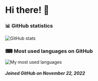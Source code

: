 # Hi there! 👋

### 📊 GitHub statistics

![GitHub stats](https://github-readme-stats.vercel.app/api?username=Arnaud-5G&count_private=true&show_icons=true&include_all_commits=true&text_bold=false&bg_color=00000000&icon_color=87ceeb&ring_color=87ceeb&title_color=87ceeb)

### ⌨ Most used languages on GitHub

![My most used languages](https://github-readme-stats.vercel.app/api/top-langs/?username=Arnaud-5G&layout=compact&langs_count=10&bg_color=00000000&title_color=87ceeb)

<h5>Joined GitHub on November 22, 2022

<!--
**Arnaud-5G/Arnaud-5G** is a ✨ _special_ ✨ repository because its `README.md` (this file) appears on your GitHub profile.

Here are some ideas to get you started:

- 🔭 I’m currently working on ...
- 🌱 I’m currently learning ...
- 👯 I’m looking to collaborate on ...
- 🤔 I’m looking for help with ...
- 💬 Ask me about ...
- 📫 How to reach me: ...
- 😄 Pronouns: ...
- ⚡ Fun fact: ...
-->
